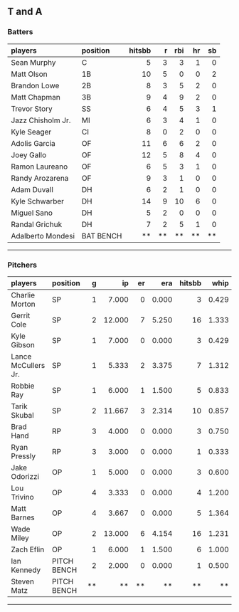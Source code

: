 ## T and A

### Batters

 
|players           |position  | hitsbb|  r| rbi| hr| sb| 
|:-----------------|:---------|------:|--:|---:|--:|--:| 
|Sean Murphy       |C         |      5|  3|   3|  1|  0| 
|Matt Olson        |1B        |     10|  5|   0|  0|  2| 
|Brandon Lowe      |2B        |      8|  3|   5|  2|  0| 
|Matt Chapman      |3B        |      9|  4|   9|  2|  0| 
|Trevor Story      |SS        |      6|  4|   5|  3|  1| 
|Jazz Chisholm Jr. |MI        |      6|  3|   4|  1|  0| 
|Kyle Seager       |CI        |      8|  0|   2|  0|  0| 
|Adolis Garcia     |OF        |     11|  6|   6|  2|  0| 
|Joey Gallo        |OF        |     12|  5|   8|  4|  0| 
|Ramon Laureano    |OF        |      6|  5|   3|  1|  0| 
|Randy Arozarena   |OF        |      9|  3|   1|  0|  0| 
|Adam Duvall       |DH        |      6|  2|   1|  0|  0| 
|Kyle Schwarber    |DH        |     14|  9|  10|  6|  0| 
|Miguel Sano       |DH        |      5|  2|   0|  0|  0| 
|Randal Grichuk    |DH        |      7|  2|   5|  1|  0| 
|Adalberto Mondesi |BAT BENCH |     **| **|  **| **| **| 


* * *

### Pitchers

 
|players             |position    |  g|     ip| er|   era| hitsbb|  whip| so|  w| sv| 
|:-------------------|:-----------|--:|------:|--:|-----:|------:|-----:|--:|--:|--:| 
|Charlie Morton      |SP          |  1|  7.000|  0| 0.000|      3| 0.429| 11|  1|  0| 
|Gerrit Cole         |SP          |  2| 12.000|  7| 5.250|     16| 1.333| 12|  0|  0| 
|Kyle Gibson         |SP          |  1|  7.000|  0| 0.000|      3| 0.429| 10|  1|  0| 
|Lance McCullers Jr. |SP          |  1|  5.333|  2| 3.375|      7| 1.312|  7|  1|  0| 
|Robbie Ray          |SP          |  1|  6.000|  1| 1.500|      5| 0.833|  6|  1|  0| 
|Tarik Skubal        |SP          |  2| 11.667|  3| 2.314|     10| 0.857| 13|  0|  0| 
|Brad Hand           |RP          |  3|  4.000|  0| 0.000|      3| 0.750|  4|  0|  2| 
|Ryan Pressly        |RP          |  3|  3.000|  0| 0.000|      1| 0.333|  6|  0|  2| 
|Jake Odorizzi       |OP          |  1|  5.000|  0| 0.000|      3| 0.600|  3|  0|  0| 
|Lou Trivino         |OP          |  4|  3.333|  0| 0.000|      4| 1.200|  3|  0|  0| 
|Matt Barnes         |OP          |  4|  3.667|  0| 0.000|      5| 1.364|  2|  0|  2| 
|Wade Miley          |OP          |  2| 13.000|  6| 4.154|     16| 1.231| 13|  0|  0| 
|Zach Eflin          |OP          |  1|  6.000|  1| 1.500|      6| 1.000|  4|  0|  0| 
|Ian Kennedy         |PITCH BENCH |  2|  2.000|  0| 0.000|      1| 0.500|  3|  0|  1| 
|Steven Matz         |PITCH BENCH | **|     **| **|    **|     **|    **| **| **| **| 


* * *


